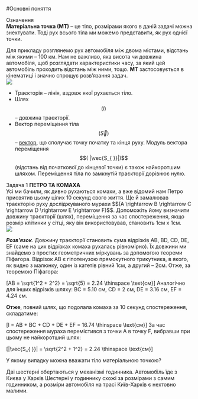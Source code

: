 #Основні поняття


<div class="eoz-wrap">
<span class="eoz">Означення</span>
<div class="eoz-text">
<b>Матерiальна точка (МТ)</b> – це тiло, розмiрами якого в данiй задачi можна
знехтувати. Тодi рух всього тiла ми можемо представити, як рух однiєї точки.<br>
<p></p>
Для прикладу розглянемо рух автомобiля мiж двома мiстами, вiдстань мiж якими – 100 км. Нам не важливо, яка висота чи довжина автомобiля, щоб розглядати характеристики часу, за який цей автомобiль проходить вiдстань мiж ними, тощо. <b>МТ</b> застосовується в кiнематицi i значно спрощує розв’язання задач.
</div>
</div>


<img src="https://rawgit.com/chudaol/ed-era-book-physics/master/images/chapter_1/3.svg" class="image"/>


* <span class="p1">Траєкторiя</span> – лiнiя, вздовж якої рухається тiло.
* <span class="p1">Шлях $$(l)$$</span> – довжина траєкторiї.
* <span class="p1">Вектор перемiщення тiла $$(\vec{S})$$</span>  – [вектор](../Add/vector/vector1.md), що сполучає точку початку та кiнця руху. Модуль вектора перемiщення $$( |\vec{S_{ }}|)$$ (вiдстань вiд початкової до кiнцевої точки) є також найкоротшим шляхом. Перемiщення тiла по замкнутiй траєкторiї дорiвнює нулю.


<div class="task-wrap">
<span class="task">Задача 1</span> <b>ПЕТРО ТА КОМАХА</b>
<div class="task-text">
Усi ми бачили, як дивно рухаються комахи, а вже вiдомий нам Петро присвятив цьому цілих 10 секунд свого життя. Ще й замалював траєкторiю руху дослiджуваного мурахи $$(A \rightarrow B \rightarrow C \rightarrow D \rightarrow E \rightarrow F)$$. Допоможiть йому визначити довжину траєкторiї (шлях), перемiщення за час спостереження, якщо розмiр клiтинки у сiтцi, яку вiн використовував, становить 1см x 1см.</br>

<img src="https://rawgit.com/chudaol/ed-era-book-physics/master/images/chapter_1/4.svg" class="image"/>


<b><i>Розв’язок</i></b>. Довжину траєкторiї становить сума вiдрiзкiв AB, BD, CD, DE, EF (саме на цих вiдрiзках комаха рухалась рiвномiрно). Їх довжини ми знайдемо з простих геометричних мiркувань за допомогою теореми Пiфагора. Вiдрiзок AB є гiпотенузою прямокутного трикутника, в якого, як видно з малюнку, один із катетiв рiвний 1см, а другий – 2см. Отже, за теоремою Пiфагора:</br>

\[AB = \sqrt{1^2 + 2^2} = \sqrt{5} = 2.24 \thinspace \text{см}\] 
Аналогiчно для iнших вiдрiзкiв шляху: BC = 5.10 см, CD = 2 см, DE = 3.16 см, EF = 4.24 см.</br>
<p> </p>
<b>Отже</b>, повний шлях, що подолала комаха за 10 секунд спостереження, складатиме:</br>

\[l = AB + BC + CD + DE + EF = 16.74 \thinspace \text{см}\]
За час спостереження мураха перемiстився з точки А в точку F, вибравши при цьому
не найкоротший шлях:</br>

\[|\vec{S_{ }}| = \sqrt{2^2 + 1^2} = 2.24 \thinspace \text{см}\]
</div>
</div>

<quiz correctLabel="correct!" incorrectLabel="incorrect!" checkLabel="check ansert">
<question>
<p>У якому випадку можна вважати тiло матерiальною точкою?</p>
<answer>Двi шестернi обертаються у механiзмi годинника.</answer>
<answer correct>Автомобiль їде з Києва у Харкiв</answer>
<explanation>
Шестерні у годиннику схожі за розмірами з самим годинником, а розміри автомобіля на трасі Київ-Харків є нехтовно малими.
</explanation>
</question>
</quiz>



